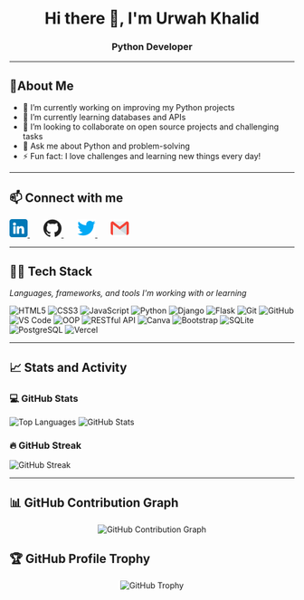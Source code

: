 <h1 align="center">Hi there 👋, I'm Urwah Khalid</h1>
<h3 align="center"> Python Developer</h3>

---

## 🌟About Me

- 🔭 I’m currently working on improving my Python projects  
- 🌱 I’m currently learning databases and APIs  
- 👯 I’m looking to collaborate on open source projects and challenging tasks  
- 💬 Ask me about Python and problem-solving  
- ⚡ Fun fact: I love challenges and learning new things every day!

---

## 📫 Connect with me


<a href="https://www.linkedin.com/in/urwah-khalid-988b7b268/" target="_blank" rel="noopener noreferrer" style="margin-right:12px;">
  <img src="images/linkedin.png" alt="LinkedIn" width="32" height="32" />
</a>&nbsp;&nbsp;

<a href="https://github.com/urwahkhalid00" target="_blank" rel="noopener noreferrer" style="margin-right:12px;">
  <img src="images/github.png" alt="GitHub" width="32" height="32" />
</a>&nbsp;&nbsp;

<a href="https://twitter.com/urwahkhalid00" target="_blank" rel="noopener noreferrer" style="margin-right:12px;">
  <img src="images/twitter.png" alt="Twitter" width="32" height="32" />
</a>&nbsp;&nbsp;

<a href="mailto:urwahkhalid00@gmail.com" target="_blank" rel="noopener noreferrer">
  <img src="images/gmail.png" alt="Email" width="32" height="32" />
</a>


---

## 👨‍💻 Tech Stack

<p><em>Languages, frameworks, and tools I'm working with or learning</em></p>

<p>
  <img src="https://img.shields.io/badge/-HTML5-E34F26?style=flat&logo=html5&logoColor=white" alt="HTML5" height="26" />
  <img src="https://img.shields.io/badge/-CSS3-1572B6?style=flat&logo=css3" alt="CSS3" height="26" />
  <img src="https://img.shields.io/badge/-JavaScript-F7DF1E?style=flat&logo=javascript&logoColor=black" alt="JavaScript" height="26" />
  <img src="https://img.shields.io/badge/-Python-3776AB?style=flat&logo=python&logoColor=white" alt="Python" height="26" />
  <img src="https://img.shields.io/badge/-Django-092E20?style=flat&logo=django" alt="Django" height="26" />
  <img src="https://img.shields.io/badge/-Flask-000000?style=flat&logo=flask" alt="Flask" height="26" />
  <img src="https://img.shields.io/badge/-Git-FF5733?style=flat&logo=git&logoColor=white" alt="Git" height="26" />
  <img src="https://img.shields.io/badge/-GitHub-181717?style=flat&logo=github" alt="GitHub" height="26" />
  <img src="https://img.shields.io/badge/-VS%20Code-007ACC?style=flat&logo=visual-studio-code&logoColor=white" alt="VS Code" height="26" />
  <img src="https://img.shields.io/badge/-Object_Oriented_Programming-007ACC?style=flat" alt="OOP" height="26" />
  <img src="https://img.shields.io/badge/-RESTful_API-00BCD4?style=flat&logo=rest&logoColor=white" alt="RESTful API" height="26" />
  <img src="https://img.shields.io/badge/-Canva-00C4CC?style=flat&logo=canva&logoColor=white" alt="Canva" height="26" />
  <img src="https://img.shields.io/badge/-Bootstrap-563D7C?style=flat&logo=bootstrap" alt="Bootstrap" height="26" />
  <img src="https://img.shields.io/badge/-SQLite-003B57?style=flat&logo=sqlite&logoColor=white" alt="SQLite" height="26" />
  <img src="https://img.shields.io/badge/-PostgreSQL-316192?style=flat&logo=postgresql&logoColor=white" alt="PostgreSQL" height="26" />
  <img src="https://img.shields.io/badge/-Vercel-000000?style=flat&logo=vercel&logoColor=white" alt="Vercel" height="26" />

</p>

---

## 📈 Stats and Activity

### 💻 GitHub Stats

<p>
  <img src="https://github-readme-stats.vercel.app/api/top-langs/?username=urwahkhalid00&layout=compact&theme=light" alt="Top Languages" />
  <img src="https://github-readme-stats.vercel.app/api?username=urwahkhalid00&show_icons=true&theme=light" alt="GitHub Stats" />
</p>

<!-- ### Streak Stats -->

### 🔥 GitHub Streak

![GitHub Streak](https://streak-stats.demolab.com/?user=urwahkhalid00&theme=default)


---

## 📊  GitHub Contribution Graph

<p align="center">
  <img src="https://github-readme-activity-graph.vercel.app/graph?username=urwahkhalid00&theme=github-light" alt="GitHub Contribution Graph" />
</p>

## 🏆 GitHub Profile Trophy

<p align="center">
  <img src="https://github-profile-trophy.vercel.app/?username=urwahkhalid00&theme=flat&no-frame=true&margin-w=5" alt="GitHub Trophy" />
</p>

